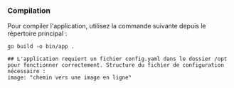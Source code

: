 ### Compilation
Pour compiler l'application, utilisez la commande suivante depuis le répertoire principal :

```shell
go build -o bin/app .

## L'application requiert un fichier config.yaml dans le dossier /opt pour fonctionner correctement. Structure du fichier de configuration nécessaire :
image: "chemin vers une image en ligne"
